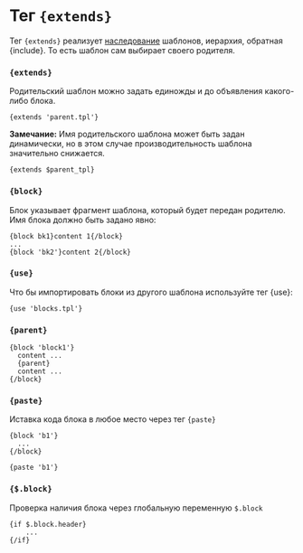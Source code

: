 Тег `{extends}`
=============

Тег `{extends}` реализует [наследование](../inheritance.md) шаблонов, иерархия, обратная {include}. То есть шаблон сам выбирает своего родителя.

### `{extends}`

Родительский шаблон можно задать единожды и до объявления какого-либо блока.

```smarty
{extends 'parent.tpl'}
```

**Замечание:**
Имя родительского шаблона может быть задан динамически, но в этом случае производительность шаблона значительно снижается.
```smarty
{extends $parent_tpl}
```

### `{block}`

Блок указывает фрагмент шаблона, который будет передан родителю. Имя блока должно быть задано явно:

```smarty
{block bk1}content 1{/block}
...
{block 'bk2'}content 2{/block}
```


### `{use}`

Что бы импортировать блоки из другого шаблона используйте тег {use}:

```smarty
{use 'blocks.tpl'}
```

### `{parent}`

```smarty
{block 'block1'}
  content ...
  {parent}
  content ...
{/block}
```

### `{paste}`

Иставка кода блока в любое место через тег `{paste}`

```smarty
{block 'b1'}
  ...
{/block}

{paste 'b1'}
```

### `{$.block}`

Проверка наличия блока через глобальную переменную `$.block`

```smarty
{if $.block.header}
    ...
{/if}
```

